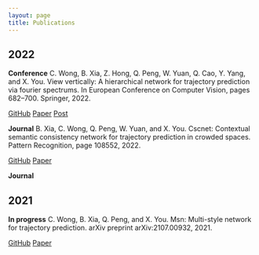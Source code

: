 ```yaml
---
layout: page
title: Publications
---
```

<!--
 * @Author: Conghao Wong
 * @Date: 2023-03-03 16:04:54
 * @LastEditors: Conghao Wong
 * @LastEditTime: 2023-03-03 16:34:16
 * @Description: file content
 * @Github: https://cocoon2wong.github.io
 * Copyright 2023 Conghao Wong, All Rights Reserved.
-->

<link rel="stylesheet" type="text/css" href="/assets/css/user.css">

## 2022

<strong class="h_01">Conference</strong>
C. Wong, B. Xia, Z. Hong, Q. Peng, W. Yuan, Q. Cao, Y. Yang, and X. You. View vertically: A hierarchical network for trajectory prediction via fourier spectrums. In European Conference on Computer Vision, pages 682–700. Springer, 2022.

<div>
    <a class="btn btn-info btn-lg get-started-btn" href="https://github.com/cocoon2wong/Vertical">GitHub</a>
    <a class="btn btn-success btn-lg get-started-btn" href="https://arxiv.org/abs/2110.07288">Paper</a>
    <a class="btn btn-primary btn-lg get-started-btn" href="https://cocoon2wong.github.io/2022-07-01-vertical/">Post</a>
</div>

<strong class="h_02">Journal</strong>
B. Xia, C. Wong, Q. Peng, W. Yuan, and X. You. Cscnet: Contextual semantic consistency network for trajectory prediction in crowded spaces. Pattern Recognition, page 108552, 2022.

<div>
    <a class="btn btn-info btn-lg get-started-btn" href="/cyhcg.htm">GitHub</a>
    <a class="btn btn-info btn-lg get-started-btn" href="/cyhcg.htm">Paper</a>
</div>

<strong class="h_02">Journal</strong>

## 2021

<strong class="h_03">In progress</strong>
C. Wong, B. Xia, Q. Peng, and X. You. Msn: Multi-style network for trajectory prediction. arXiv preprint arXiv:2107.00932, 2021.

<div>
    <a class="btn btn-info btn-lg get-started-btn" href="/cyhcg.htm">GitHub</a>
    <a class="btn btn-info btn-lg get-started-btn" href="/cyhcg.htm">Paper</a>
</div>
